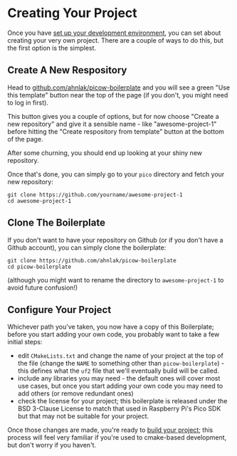 # Creating Your Project

Once you have [set up your development environment](setting-up-env.md), you can
set about creating your very own project. There are a couple of ways to do this,
but the first option is the simplest.


## Create A New Respository

Head to [github.com/ahnlak/picow-boilerplate](https://github.com/ahnlak/picow-boilerplate)
and you will see a green "Use this template" button near the top of the page
(if you don't, you might need to log in first).

This button gives you a couple of options, but for now choose "Create a new repository"
and give it a sensible name - like "awesome-project-1" before hitting the
"Create respository from template" button at the bottom of the page.

After some churning, you should end up looking at your shiny new repository.

Once that's done, you can simply go to your `pico` directory and fetch your
new repository:

```
git clone https://github.com/yourname/awesome-project-1
cd awesome-project-1
```


## Clone The Boilerplate

If you don't want to have your repository on Github (or if you don't have a
Github account), you can simply clone the boilerplate:

```
git clone https://github.com/ahnlak/picow-boilerplate
cd picow-boilerplate
```

(although you might want to rename the directory to `awesome-project-1` to 
avoid future confusion!)


## Configure Your Project

Whichever path you've taken, you now have a copy of this Boilerplate; before
you start adding your own code, you probably want to take a few initial steps:

* edit `CMakeLists.txt` and change the name of your project at the top of the
  file (change the `NAME` to something other than `picow-boilerplate`) - this
  defines what the `uf2` file that we'll eventually build will be called.
* include any libraries you may need - the default ones will cover most use
  cases, but once you start adding your own code you may need to add others
  (or remove redundant ones)
* check the license for your project; this boilerplate is released under the
  BSD 3-Clause License to match that used in Raspberry Pi's Pico SDK but that
  may not be suitable for your project.

Once those changes are made, you're ready to [build your project](building-projects.md);
this process will feel very familiar if you're used to cmake-based development,
but don't worry if you haven't.
